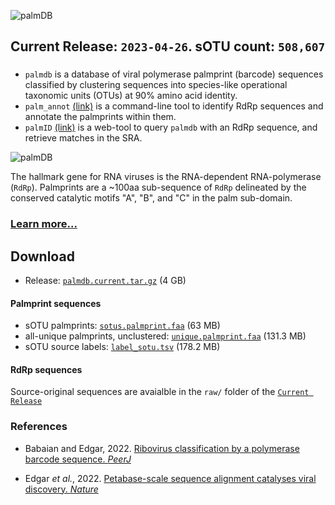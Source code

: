 ![palmDB](https://s3.amazonaws.com/palm.db/img/palmdb_header.png)

## Current Release: `2023-04-26`. sOTU count: `508,607`

### 

- `palmdb` is a database of viral polymerase palmprint (barcode) sequences classified by clustering sequences into species-like operational taxonomic units (OTUs) at 90% amino acid identity.
- `palm_annot` [(link)](https://github.com/rcedgar/palm_annot) is a command-line tool to identify RdRp sequences and annotate the palmprints within them.
- `palmID` [(link)](https://serratus.io/palmid) is a web-tool to query `palmdb` with an RdRp sequence, and retrieve matches in the SRA.

![palmDB](https://s3.amazonaws.com/palm.db/img/palmprint_structure.png)

The hallmark gene for RNA viruses is the RNA-dependent RNA-polymerase (`RdRp`). Palmprints are a ~100aa sub-sequence of `RdRp` delineated by the conserved catalytic motifs "A", "B", and "C" in the palm sub-domain. 

### [Learn more...](https://github.com/ababaian/palmdb/wiki)

## Download

- Release: [`palmdb.current.tar.gz`](https://s3.amazonaws.com/palm.db/palmdb.current.tar.gz) (4 GB)

#### Palmprint sequences
- sOTU palmprints: [`sotus.palmprint.faa`](https://s3.amazonaws.com/palm.db/final/sotus.palmprint.faa)  (63 MB)
- all-unique palmprints, unclustered: [`unique.palmprint.faa`](https://s3.amazonaws.com/palm.db/final/unique.palmprint.faa)  (131.3 MB)
- sOTU source labels: [`label_sotu.tsv`](https://s3.amazonaws.com/palm.db/final/label_sotu.tsv)  (178.2 MB)

#### RdRp sequences

Source-original sequences are avaialble in the  `raw/` folder of the [`Current Release`](https://s3.amazonaws.com/palm.db/palmdb.current.tar.gz)

### References

- Babaian and Edgar, 2022. [Ribovirus classification by a polymerase barcode sequence. _PeerJ_](https://peerj.com/articles/14055/)

- Edgar _et al._, 2022. [Petabase-scale sequence alignment catalyses viral discovery. _Nature_](https://www.nature.com/articles/s41586-021-04332-2)
